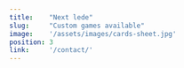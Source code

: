```yaml
---
title:    "Next lede"
slug:     "Custom games available"
image:    '/assets/images/cards-sheet.jpg'
position: 3
link:     '/contact/'
---
```

